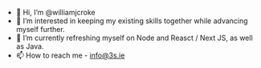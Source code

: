- 👋 Hi, I’m @williamjcroke
- 👀 I’m interested in keeping my existing skills together while advancing myself further.
- 🌱 I’m currently refreshing myself on Node and Reasct / Next JS, as well as Java.
- 📫 How to reach me - info@3s.ie
